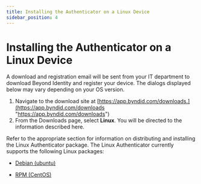 ```yaml
---
title: Installing the Authenticator on a Linux Device
sidebar_position: 4
--- 
```


Installing the Authenticator on a Linux Device
==============================================

A download and registration email will be sent from your IT department to download Beyond Identity and register your device. The dialogs displayed below may vary depending on your OS version.

1.  Navigate to the download site at [https://app.byndid.com/downloads.](https://app.byndid.com/downloads "https://app.byndid.com/downloads")
2.  From the Downloads page, select **Linux**. You will be directed to the information described here.

Refer to the appropriate section for information on distributing and installing the Linux Authenticator package. The Linux Authenticator currently supports the following Linux packages:

*   [Debian (ubuntu)](/docs/secure-work/installation/debian-distribution)
    
*   [RPM (CentOS)](/docs/secure-work/installation/rpm-distribution)